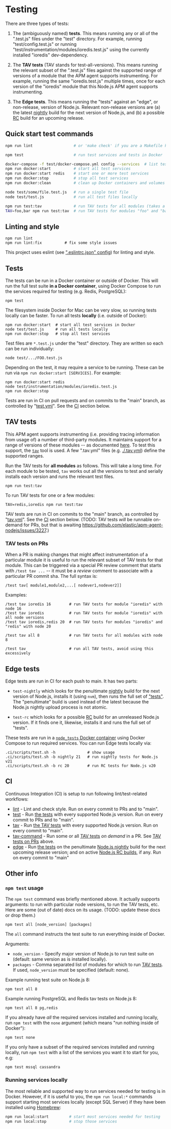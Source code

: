 # Testing

There are three types of tests:

 1. The (ambiguously named) **tests**. This means running any or all of the
    ".test.js" files under the "test" directory. For example, running
    "test/config.test.js" or running "test/instrumentation/modules/ioredis.test.js"
    using the currently installed "ioredis" dev-dependency.

 2. The **TAV tests** (TAV stands for test-all-versions). This means running
    the relevant subset of the ".test.js" files against the supported range of
    versions of a module that the APM agent supports instrumenting.  For
    example, running the same "ioredis.test.js" multiple times, once for each
    version of the "ioredis" module that this Node.js APM agent supports
    instrumenting.

 3. The **Edge tests**. This means running the "tests" against an "edge", or
    non-release, version of Node.js. Relevant non-release versions are (a) the
    latest [nightly](https://nodejs.org/download/nightly/) build for the
    next version of Node.js, and (b) a possible [RC](https://nodejs.org/download/rc/)
    build for an upcoming release.


## Quick start test commands

```sh
npm run lint                  # or 'make check' if you are a Makefile kind of person

npm test                      # run test services and tests in Docker

docker-compose -f test/docker-compose.yml config --services  # list test services
npm run docker:start          # start all test services
npm run docker:start redis    # start one or more test services
npm run docker:stop           # stop all test services
npm run docker:clean          # clean up Docker containers and volumes

node test/some/file.test.js   # run a single test file
node test/test.js             # run all test files locally

npm run test:tav              # run TAV tests for all modules (takes a long time!)
TAV=foo,bar npm run test:tav  # run TAV tests for modules "foo" and "bar"
```


## Linting and style

    npm run lint
    npm run lint:fix          # fix some style issues

This project uses eslint (see [".eslintrc.json" config](./.eslintrc.json)) for
linting and style.


## Tests

The tests can be run in a Docker container or outside of Docker. This will run
the full test suite **in a Docker container**, using Docker Compose to run the
services required for testing (e.g. Redis, PostgreSQL):

    npm test

The filesystem inside Docker for Mac can be very slow, so running tests locally
can be faster. To run all tests **locally** (i.e. outside of Docker):

    npm run docker:start  # start all test services in Docker
    node test/test.js     # run all tests locally
    npm run docker:stop   # stop all test services

Test files are `*.test.js` under the "test" directory.  They are written so
each can be run individually:

    node test/.../FOO.test.js

Depending on the test, it may require a service to be running. These can
be run via `npm run docker:start [SERVICES]`. For example:

    npm run docker:start redis
    node test/instrumentation/modules/ioredis.test.js
    npm run docker:stop

Tests are run in CI on pull requests and on commits to the "main" branch,
as controlled by "[test.yml](./.github/workflows/test.yml)". See the [CI](#ci)
section below.


## TAV tests

This APM agent supports instrumenting (i.e. providing tracing information
from usage of) a number of third-party modules. It maintains support for a
range of versions of these modules -- as documented
[here](https://www.elastic.co/guide/en/apm/agent/nodejs/current/supported-technologies.html).
To test this support, the [`tav`](https://github.com/watson/test-all-versions)
tool is used. A few ".tav.yml" files (e.g. [./.tav.yml](./.tav.yml)) define
the supported ranges.

Run the TAV tests for **all modules** as follows. This will take a long time.
For each module to be tested, `tav` works out all the versions to test and
serially installs each version and runs the relevant test files.

    npm run test:tav

To run TAV tests for one or a few modules:

    TAV=redis,ioredis npm run test:tav

TAV tests are run in CI on commits to the "main" branch, as controlled by
"[tav.yml](./.github/workflows/tav.yml)". See the [CI](#ci) section below.
(TODO: TAV tests *will* be runnable on-demand for PRs, but that is awaiting
https://github.com/elastic/apm-agent-nodejs/issues/3227.)

### TAV tests on PRs

When a PR is making changes that might affect instrumentation of a particular
module it is useful to run the relevant subset of TAV tests for that module.
This can be triggered via a special PR review comment that starts with
`/test tav ...` -- it must be a *review* comment to associate with a
particular PR commit sha. The full syntax is:

```
/test tav[ module1,module2,...[ nodever1,nodever2]]
```

Examples:

```
/test tav ioredis 16        # run TAV tests for module "ioredis" with node 16
/test tav ioredis           # run TAV tests for module "ioredis" with all node versions
/test tav ioredis,redis 20  # run TAV tests for modules "ioredis" and "redis" with node 20

/test tav all 8             # run TAV tests for all modules with node 8

/test tav                   # run all TAV tests, avoid using this excessively
```


## Edge tests

Edge tests are run in CI for each push to main. It has two parts:

- `test-nightly` which looks for the penultimate
  [nightly](https://nodejs.org/download/nightly/) build for the next version of
  Node.js, installs it (using `nvm`), then runs the full set of
  ["tests"](#tests). The "penultimate" build is used instead of the latest
  because the Node.js nightly upload process is not atomic.

- `test-rc` which looks for a possible [RC](https://nodejs.org/download/rc/)
  build for an unreleased Node.js version. If it finds one it, likewise,
  installs it and runs the full set of "tests".

These tests are run in a [`node_tests` Docker container](https://github.com/elastic/apm-agent-nodejs/blob/main/.ci/docker/node-edge-container/Dockerfile)
using Docker Compose to run required services. You can run Edge tests locally
via:

```
.ci/scripts/test.sh -h              # show usage
.ci/scripts/test.sh -b nightly 21   # run nightly tests for Node.js v21
.ci/scripts/test.sh -b rc 20        # run RC tests for Node.js v20
```


## CI

Continuous Integration (CI) is setup to run following lint/test-related
workflows:

- [lint](./.github/workflows/lint.yml) - Lint and check style. Run on every
  commit to PRs and to "main".
- [test](./.github/workflows/test.yml) - Run [the tests](#tests) with every
  supported Node.js version. Run on every commit to PRs and to "main".
- [tav](./.github/workflows/tav.yml) - Run [the TAV tests](#tav-tests) with
  every supported Node.js version. Run on every commit to "main".
- [tav-command](./.github/workflows/tav-command.yml) - Run some or all [TAV tests](#tav-tests)
  *on demand* in a PR. See [TAV tests on PRs](#tav-tests-on-prs) above.
- [edge](./.github/workflows/edge.yml) - Run [the tests](#tests) on the
  penultimate [Node.js nightly](https://nodejs.org/download/nightly) build for
  the next upcoming release version; and on active
  [Node.js RC builds](https://nodejs.org/download/rc), if any. Run on every
  commit to "main"


## Other info

### `npm test` usage

The `npm test` command was briefly mentioned above. It actually supports
arguments: to run with particular node versions, to run the TAV tests, etc.
Here are some (out of date) docs on its usage.
(TODO: update these docs or drop them.)

```
npm test all [node_version] [packages]
```

The `all` command instructs the test suite to run everything inside of Docker.

Arguments:

- `node_version` - Specify major version of Node.js to run test suite on
  (default: same version as is installed locally).
- `packages` - Comma separated list of modules for which to run
  [TAV tests](#tav-tests). If used, `node_version` must be specified (default:
  none).

Example running test suite on Node.js 8:

```
npm test all 8
```

Example running PostgreSQL and Redis tav tests on Node.js 8:

```
npm test all 8 pg,redis
```


If you already have _all_ the required services installed and running locally,
run `npm test` with the `none` argument (which means "run nothing inside of
Docker"):

```
npm test none
```

If you only have a subset of the required services installed and running
locally, run `npm test` with a list of the services you want it to start for you,
e.g:

```
npm test mssql cassandra
```

### Running services locally

The most reliable and supported way to run services needed for testing is in
Docker. However, if it is useful to you, the `npm run local:*` commands support
starting most services locally (except SQL Server) if they have been installed
using [Homebrew](https://brew.sh/):

```sh
npm run local:start         # start most services needed for testing
npm run local:stop          # stop those services
```
